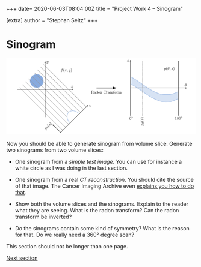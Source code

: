 +++
date= 2020-06-03T08:04:00Z
title = "Project Work 4 – Sinogram"

[extra]
author = "Stephan Seitz"
+++

# Sinogram

![sinogram](../sinogram.png)

Now you should be able to generate sinogram from volume slice.
Generate two sinograms from two volume slices:

- One sinogram from a *simple test image*. You can use for instance a white circle as I was doing in the last section.
- One sinogram from a real *CT reconstruction*. You should cite the source of that image. The Cancer Imaging Archive even
[explains you how to do that](https://wiki.cancerimagingarchive.net/display/Public/RIDER+Lung+CT#871e8e71d08d428c887407cfe6cb0cec).

- Show both the volume slices and the sinograms.
Explain to the reader what they are seeing. What is the radon transform?
Can the radon transform be inverted?
- Do the sinograms contain some kind of symmetry? What is the reason for that.
Do we really need a 360° degree scan?

<!--How can the Fourier-Slice-Theorem be used to reconstruct.-->
<!--Remember to explain the meaning of all variables if you should be using formulas.-->

This section should not be longer than one page.

[Next section](../backprojection)
